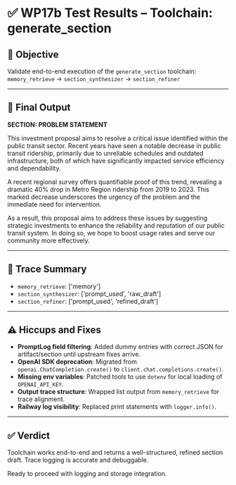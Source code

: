 # ✅ WP17b Test Results – Toolchain: generate_section

## 🎯 Objective
Validate end-to-end execution of the `generate_section` toolchain: `memory_retrieve` → `section_synthesizer` → `section_refiner`

---

## 🧪 Final Output
**SECTION: PROBLEM STATEMENT**

This investment proposal aims to resolve a critical issue identified within the public transit sector. Recent years have seen a notable decrease in public transit ridership, primarily due to unreliable schedules and outdated infrastructure, both of which have significantly impacted service efficiency and dependability. 

A recent regional survey offers quantifiable proof of this trend, revealing a dramatic 40% drop in Metro Region ridership from 2019 to 2023. This marked decrease underscores the urgency of the problem and the immediate need for intervention. 

As a result, this proposal aims to address these issues by suggesting strategic investments to enhance the reliability and reputation of our public transit system. In doing so, we hope to boost usage rates and serve our community more effectively.

---

## 📜 Trace Summary
- `memory_retrieve`: ['memory']
- `section_synthesizer`: ['prompt_used', 'raw_draft']
- `section_refiner`: ['prompt_used', 'refined_draft']

---

## ⚠️ Hiccups and Fixes
- **PromptLog field filtering**: Added dummy entries with correct JSON for artifact/section until upstream fixes arrive.
- **OpenAI SDK deprecation**: Migrated from `openai.ChatCompletion.create()` to `client.chat.completions.create()`.
- **Missing env variables**: Patched tools to use `dotenv` for local loading of `OPENAI_API_KEY`.
- **Output trace structure**: Wrapped list output from `memory_retrieve` for trace alignment.
- **Railway log visibility**: Replaced print statements with `logger.info()`.

---

## ✅ Verdict
Toolchain works end-to-end and returns a well-structured, refined section draft. Trace logging is accurate and debuggable.

Ready to proceed with logging and storage integration.